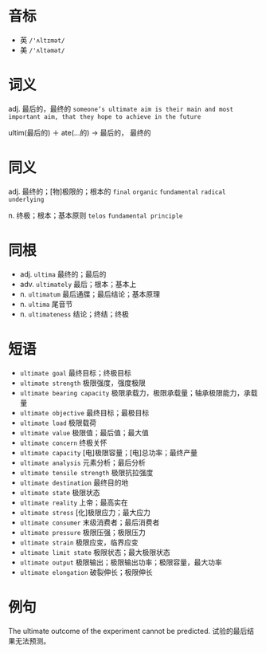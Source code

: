 # 音标

- 英 `/'ʌltɪmət/`
- 美 `/'ʌltəmət/`

# 词义

adj. 最后的，最终的
`someone’s ultimate aim is their main and most important aim, that they hope to achieve in the future`



ultim(最后的) ＋ ate(…的) → 最后的， 最终的

# 同义

adj. 最终的；[物]极限的；根本的
`final` `organic` `fundamental` `radical` `underlying`

n. 终极；根本；基本原则
`telos` `fundamental principle`

# 同根

- adj. `ultima` 最终的；最后的
- adv. `ultimately` 最后；根本；基本上
- n. `ultimatum` 最后通牒；最后结论；基本原理
- n. `ultima` 尾音节
- n. `ultimateness` 结论；终结；终极

# 短语

- `ultimate goal` 最终目标；终极目标
- `ultimate strength` 极限强度，强度极限
- `ultimate bearing capacity` 极限承载力，极限承载量；轴承极限能力，承载量
- `ultimate objective` 最终目标；最极目标
- `ultimate load` 极限载荷
- `ultimate value` 极限值；最后值；最大值
- `ultimate concern` 终极关怀
- `ultimate capacity` [电]极限容量；[电]总功率；最终产量
- `ultimate analysis` 元素分析；最后分析
- `ultimate tensile strength` 极限抗拉强度
- `ultimate destination` 最终目的地
- `ultimate state` 极限状态
- `ultimate reality` 上帝；最高实在
- `ultimate stress` [化]极限应力；最大应力
- `ultimate consumer` 末级消费者；最后消费者
- `ultimate pressure` 极限压强；极限压力
- `ultimate strain` 极限应变，临界应变
- `ultimate limit state` 极限状态；最大极限状态
- `ultimate output` 极限输出；极限输出功率；极限容量，最大功率
- `ultimate elongation` 破裂伸长；极限伸长

# 例句

The ultimate outcome of the experiment cannot be predicted.
试验的最后结果无法预测。


